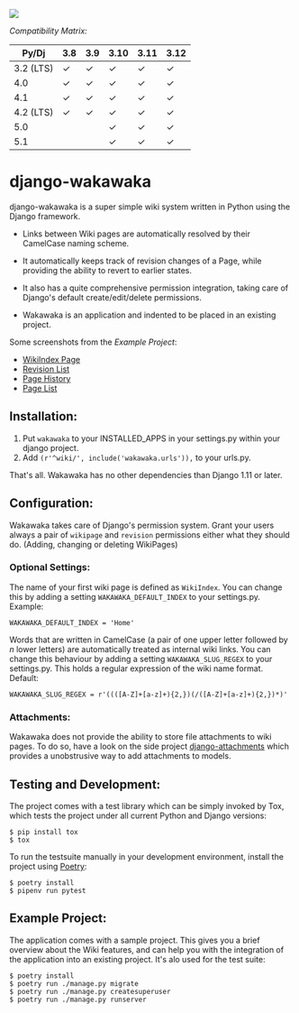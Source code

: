 [![](https://badge.fury.io/py/django-wakawaka.svg)](https://badge.fury.io/py/django-wakawaka)

_Compatibility Matrix:_

| Py/Dj     | 3.8 | 3.9 | 3.10 | 3.11 | 3.12 |
| --------- | --- | --- | ---- | ---- | ---- |
| 3.2 (LTS) | ✓   | ✓   | ✓    | ✓    | ✓    |
| 4.0       | ✓   | ✓   | ✓    | ✓    | ✓    |
| 4.1       | ✓   | ✓   | ✓    | ✓    | ✓    |
| 4.2 (LTS) | ✓   | ✓   | ✓    | ✓    | ✓    |
| 5.0       |     |     | ✓    | ✓    | ✓    |
| 5.1       |     |     | ✓    | ✓    | ✓    |

# django-wakawaka

django-wakawaka is a super simple wiki system written in Python using the
Django framework.

- Links between Wiki pages are automatically resolved by their CamelCase naming
  scheme.

- It automatically keeps track of revision changes of a Page, while
  providing the ability to revert to earlier states.

- It also has a quite comprehensive permission integration, taking care of
  Django's default create/edit/delete permissions.

- Wakawaka is an application and indented to be placed in an existing project.

Some screenshots from the _Example Project_:

- [WikiIndex Page][WikiIndex Page]
- [Revision List][Revision List]
- [Page History][Page History]
- [Page List][Page List]

[WikiIndex Page]: https://github.com/bartTC/django-wakawaka/raw/master/docs/_static/overview.png
[Revision List]: https://github.com/bartTC/django-wakawaka/raw/master/docs/_static/revisions.png
[Page History]: https://github.com/bartTC/django-wakawaka/raw/master/docs/_static/history.png
[Page List]: https://github.com/bartTC/django-wakawaka/raw/master/docs/_static/pagelist.png

## Installation:

1. Put `wakawaka` to your INSTALLED_APPS in your settings.py within your
   django project.
2. Add `(r'^wiki/', include('wakawaka.urls')),` to your urls.py.

That's all. Wakawaka has no other dependencies than Django 1.11 or later.

## Configuration:

Wakawaka takes care of Django's permission system. Grant your users always a
pair of `wikipage` and `revision` permissions either what they should do.
(Adding, changing or deleting WikiPages)

### Optional Settings:

The name of your first wiki page is defined as `WikiIndex`. You can change
this by adding a setting `WAKAWAKA_DEFAULT_INDEX` to your settings.py.
Example:

    WAKAWAKA_DEFAULT_INDEX = 'Home'

Words that are written in CamelCase (a pair of one upper letter followed by
_n_ lower letters) are automatically treated as internal wiki links. You can
change this behaviour by adding a setting `WAKAWAKA_SLUG_REGEX` to your
settings.py. This holds a regular expression of the wiki name format. Default:

    WAKAWAKA_SLUG_REGEX = r'((([A-Z]+[a-z]+){2,})(/([A-Z]+[a-z]+){2,})*)'

### Attachments:

Wakawaka does not provide the ability to store file attachments to wiki pages.
To do so, have a look on the side project [django-attachments][django-attachments]
which provides a unobstrusive way to add attachments to models.

## Testing and Development:

The project comes with a test library which can be simply invoked by Tox,
which tests the project under all current Python and Django versions:

    $ pip install tox
    $ tox

To run the testsuite manually in your development environment, install the
project using [Poetry][poetry]:

    $ poetry install
    $ pipenv run pytest

## Example Project:

The application comes with a sample project. This gives you a brief overview
about the Wiki features, and can help you with the integration of the
application into an existing project. It's alo used for the test suite:

    $ poetry install
    $ poetry run ./manage.py migrate
    $ poetry run ./manage.py createsuperuser
    $ poetry run ./manage.py runserver

[django-attachments]: https://github.com/bartTC/django-attachments
[poetry]: https://python-poetry.org
